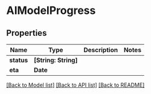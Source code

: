 # AIModelProgress

## Properties

Name | Type | Description | Notes
------------ | ------------- | ------------- | -------------
**status** | **[String: String]** |  | 
**eta** | **Date** |  | 

[[Back to Model list]](../#documentation-for-models) [[Back to API list]](../#documentation-for-api-endpoints) [[Back to README]](../)


